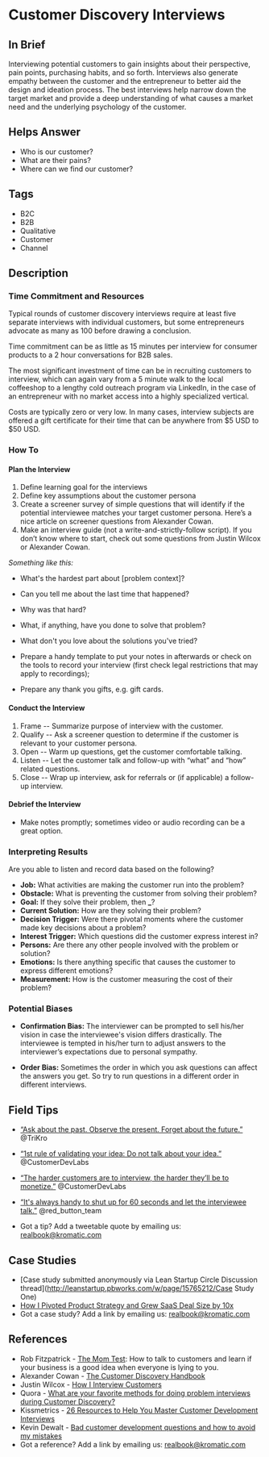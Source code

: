 # Customer Discovery Interviews

## In Brief

Interviewing potential customers to gain insights about their perspective, pain points, purchasing habits, and so forth. Interviews also generate empathy between the customer and the entrepreneur to better aid the design and ideation process. The best interviews help narrow down the target market and provide a deep understanding of what causes a market need and the underlying psychology of the customer.

## Helps Answer

* Who is our customer?
* What are their pains?
* Where can we find our customer?

## Tags

* B2C
* B2B
* Qualitative
* Customer
* Channel

## Description

### Time Commitment and Resources

Typical rounds of customer discovery interviews require at least five separate interviews with individual customers, but some entrepreneurs advocate as many as 100 before drawing a conclusion.

Time commitment can be as little as 15 minutes per interview for consumer products to a 2 hour conversations for B2B sales.

The most significant investment of time can be in recruiting customers to interview, which can again vary from a 5 minute walk to the local coffeeshop to a lengthy cold outreach program via LinkedIn, in the case of an entrepreneur with no market access into a highly specialized vertical.

Costs are typically zero or very low. In many cases, interview subjects are offered a gift certificate for their time that can be anywhere from $5 USD to $50 USD.

### How To

#### Plan the Interview

1. Define learning goal for the interviews
2. Define key assumptions about the customer persona
3. Create a screener survey of simple questions that will identify if the potential interviewee matches your target customer persona. Here’s a nice article on screener questions from Alexander Cowan.
4. Make an interview guide \(not a write-and-strictly-follow script\). If you don’t know where to start, check out some questions from Justin Wilcox or Alexander Cowan.

_Something like this:_

* What's the hardest part about \[problem context\]?
* Can you tell me about the last time that happened?
* Why was that hard?
* What, if anything, have you done to solve that problem?
* What don't you love about the solutions you've tried?

* Prepare a handy template to put your notes in afterwards or check on the tools to record your interview \(first check legal restrictions that may apply to recordings\);

* Prepare any thank you gifts, e.g. gift cards.

#### Conduct the Interview

1. Frame -- Summarize purpose of interview with the customer.
2. Qualify -- Ask a screener question to determine if the customer is relevant to your customer persona.
3. Open -- Warm up questions, get the customer comfortable talking. 
4. Listen -- Let the customer talk and follow-up with “what” and “how” related questions.
5. Close -- Wrap up interview, ask for referrals or \(if applicable\) a follow-up interview.

#### Debrief the Interview

* Make notes promptly; sometimes video or audio recording can be a great option. 

### Interpreting Results

Are you able to listen and record data based on the following?

* **Job:** What activities are making the customer run into the problem?
* **Obstacle:** What is preventing the customer from solving their problem?
* **Goal:** If they solve their problem, then **\_**?
* **Current Solution:** How are they solving their problem?
* **Decision Trigger:** Were there pivotal moments where the customer made key decisions about a problem?
* **Interest Trigger:** Which questions did the customer express interest in?
* **Persons:** Are there any other people involved with the problem or solution?
* **Emotions:** Is there anything specific that causes the customer to express different emotions?
* **Measurement:** How is the customer measuring the cost of their problem?

### Potential Biases

* **Confirmation Bias:** The interviewer can be prompted to sell his/her vision in case the interviewee's vision differs drastically. The interviewee is tempted in his/her turn to adjust answers to the interviewer’s expectations due to personal sympathy.

* **Order Bias:** Sometimes the order in which you ask questions can affect the answers you get. So try to run questions in a different order in different interviews. 

## Field Tips

* [“Ask about the past. Observe the present. Forget about the future.”](http://ctt.ec/e8jbN) @TriKro

* [“1st rule of validating your idea: Do not talk about your idea.”](http://ctt.ec/7H7fb) @CustomerDevLabs

* [“The harder customers are to interview, the harder they’ll be to monetize.”](http://ctt.ec/y5ad6) @CustomerDevLabs

* [“It's always handy to shut up for 60 seconds and let the interviewee talk.”](http://ctt.ec/bSyl1) @red\_button\_team

* Got a tip? Add a tweetable quote by emailing us: [realbook@kromatic.com](mailto:realbook@kromatic.com)

## Case Studies

* [Case study submitted anonymously via Lean Startup Circle Discussion thread](http://leanstartup.pbworks.com/w/page/15765212/Case Study One)
* [How I Pivoted Product Strategy and Grew SaaS Deal Size by 10x](http://www.chrisred.com/how-i-pivoted-product-strategy-and-grew-saas-deal-size-by-10x/)
* Got a case study? Add a link by emailing us: [realbook@kromatic.com](mailto:realbook@kromatic.com)

## References

* Rob Fitzpatrick - [The Mom Test](http://momtestbook.com/): How to talk to customers and learn if your business is a good idea when everyone is lying to you.
* Alexander Cowan - [The Customer Discovery Handbook](http://www.alexandercowan.com/customer-discovery-handbook/)
* Justin Wilcox - [How I Interview Customers](http://customerdevlabs.com/2013/11/05/how-i-interview-customers/)
* Quora - [What are your favorite methods for doing problem interviews during Customer Discovery?](http://www.quora.com/What-are-your-favorite-methods-for-doing-problem-interviews-during-Customer-Discovery)
* Kissmetrics - [26 Resources to Help You Master Customer Development Interviews](https://blog.kissmetrics.com/26-customer-development-resources/)
* Kevin Dewalt - [Bad customer development questions and how to avoid my mistakes](http://kevindewalt.com/2013/01/21/bad-customer-development-questions-and-how-to-avoid-my-mistakes/)
* Got a reference? Add a link by emailing us: [realbook@kromatic.com](realbook@kromatic.com)


